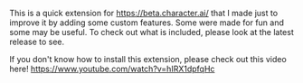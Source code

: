 This is a quick extension for https://beta.character.ai/ that I made just to improve it by adding some custom features. Some were made for fun and some may be useful.
To check out what is included, please look at the latest release to see.

If you don't know how to install this extension, please check out this video here! https://www.youtube.com/watch?v=hIRX1dpfqHc

